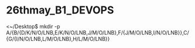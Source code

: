 # 26thmay_B1_DEVOPS
<~/Desktop$ mkdir -p A/{B/{D/K/N/O/LNB,E/K/N/O/LNB,J/M/O/LNB},F/{J/M/O/LNB,I/N/O/LNB}},C/{G/{I/N/O/LNB,L/M/O/LNB},H/L/M/O/LNB}}
